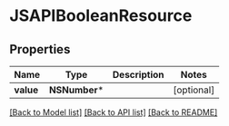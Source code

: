 # JSAPIBooleanResource

## Properties
Name | Type | Description | Notes
------------ | ------------- | ------------- | -------------
**value** | **NSNumber*** |  | [optional] 

[[Back to Model list]](../README.md#documentation-for-models) [[Back to API list]](../README.md#documentation-for-api-endpoints) [[Back to README]](../README.md)



